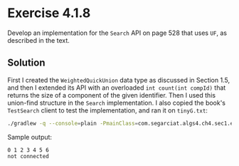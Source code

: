 # Exercise 4.1.8

Develop an implementation for the `Search` API on page 528
that uses `UF`, as described in the text.

## Solution

First I created the `WeightedQuickUnion` data type as discussed in Section 1.5,
and then I extended its API with an overloaded `int count(int compId)` that
returns the size of a component of the given identifier. Then I used this
union-find structure in the `Search` implementation. I also copied the book's
`TestSearch` client to test the implementation, and ran it on `tinyG.txt`:

```bash
./gradlew -q --console=plain -PmainClass=com.segarciat.algs4.ch4.sec1.ex08.TestSearch run --args='algs4-data/tinyG.txt 0'
```

Sample output:

```text
0 1 2 3 4 5 6 
not connected
```